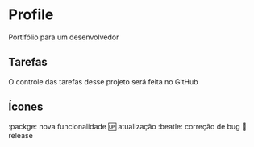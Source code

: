 # Profile
Portifólio para um desenvolvedor

## Tarefas

O controle das tarefas desse projeto será feita no GitHub

## Ícones

:packge: nova funcionalidade
:up: atualização
:beatle: correção de bug
:checkered_flag: release